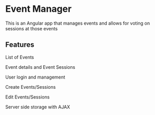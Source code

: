 Event Manager
=========

This is an Angular app that manages events and allows for voting on sessions
at those events

Features
--------

List of Events

Event details and Event Sessions

User login and management

Create Events/Sessions

Edit Events/Sessions

Server side storage with AJAX
